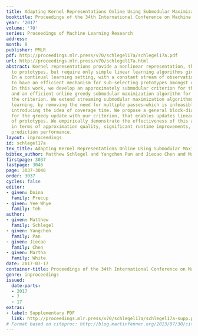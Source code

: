 ```yaml
---
title: Adapting Kernel Representations Online Using Submodular Maximization
booktitle: Proceedings of the 34th International Conference on Machine Learning
year: '2017'
volume: '70'
series: Proceedings of Machine Learning Research
address: 
month: 0
publisher: PMLR
pdf: http://proceedings.mlr.press/v70/schlegel17a/schlegel17a.pdf
url: http://proceedings.mlr.press/v70/schlegel17a.html
abstract: Kernel representations provide a nonlinear representation, through similarities
  to prototypes, but require only simple linear learning algorithms given those prototypes.
  In a continual learning setting, with a constant stream of observations, it is critical
  to have an efficient mechanism for sub-selecting prototypes amongst observations.
  In this work, we develop an approximately submodular criterion for this setting,
  and an efficient online greedy submodular maximization algorithm for optimizing
  the criterion. We extend streaming submodular maximization algorithms to continual
  learning, by removing the need for multiple passes—which is infeasible—and instead
  introducing the idea of coverage time. We propose a general block-diagonal approximation
  for the greedy update with our criterion, that enables updates linear in the number
  of prototypes. We empirically demonstrate the effectiveness of this approximation,
  in terms of approximation quality, significant runtime improvements, and effective
  prediction performance.
layout: inproceedings
id: schlegel17a
tex_title: Adapting Kernel Representations Online Using Submodular Maximization
bibtex_author: Matthew Schlegel and Yangchen Pan and Jiecao Chen and Martha White
firstpage: 3037
lastpage: 3046
page: 3037-3046
order: 3037
cycles: false
editor:
- given: Doina
  family: Precup
- given: Yee Whye
  family: Teh
author:
- given: Matthew
  family: Schlegel
- given: Yangchen
  family: Pan
- given: Jiecao
  family: Chen
- given: Martha
  family: White
date: 2017-07-17
container-title: Proceedings of the 34th International Conference on Machine Learning
genre: inproceedings
issued:
  date-parts:
  - 2017
  - 7
  - 17
extras:
- label: Supplementary PDF
  link: http://proceedings.mlr.press/v70/schlegel17a/schlegel17a-supp.pdf
# Format based on citeproc: http://blog.martinfenner.org/2013/07/30/citeproc-yaml-for-bibliographies/
---
```

